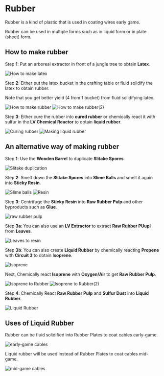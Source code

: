 # Rubber

Rubber is a kind of plastic that is used in coating wires early game.

Rubber can be used in multiple forms such as in liquid form or in plate (sheet) form.

## How to make rubber

Step **1**: Put an arboreal extractor in front of a jungle tree to obtain **Latex**.

![How to make latex](Images/obtaining_latex.png)

Step **2**: Either put the latex bucket in the crafting table or fluid solidify the latex to obtain rubber.

Note that you get better yield (4 from 1 bucket) from fluid solidifying latex.

![How to make rubber](Images/rubber_3.png)
![How to make rubber(2)](Images/fluid_solidifier_raw_rubber.png)

Step **3**: Either cure the rubber into **cured rubber** or chemically react it with sulfur in the **LV Chemical Reactor** to obtain **liquid rubber**.

![Curing rubber](Images/_create_kjs_8siwa1enrfybsexsgztxynx9.png)
![Making liquid rubber](Images/chemical_reactor_latex_rubber.png)

## An alternative way of making rubber

Step **1**: Use the **Wooden Barrel** to duplicate **Slitake Spores**.

![Slitake duplication](Images/large_barrel_slimeshroom_dupe.png)

Step **2**: Smelt down the **Slitake Spores** into **Slime Balls** and smelt it again into **Sticky Resin**.

![Slime balls](Images/kjs_slime_ball.png)
![Resin](Images/smelting_sticky_resin_from_slime.png)

Step **3**: Centrifuge the **Sticky Resin** into **Raw Rubber Pulp** and other byproducts such as **Glue**.

![raw rubber pulp](Images/centrifuge_sticky_resin_separation.png)

Step **3a**: You can also use an **LV Extractor** to extract **Raw Rubber PUupl** from **Leaves**.

![Leaves to resin](Images/extractor_raw_rubber_from_leaves.png)

Step **3b**: You can also create **Liquid Rubber** by chemically reacting **Propene** with **Circuit 3** to obtain **Isoprene**.

![Isoprene](Images/chemical_reactor_isoprene_from_methane.png)

Next, Chemically react **Isoprene** with **Oxygen/Air** to get **Raw Rubber Pulp**.

![Isoprene to Rubber](Images/chemical_reactor_raw_rubber_from_air.png)
![Isoprene to Rubber(2)](Images/chemical_reactor_raw_rubber_from_oxygen.png)

Step **4**: Chemically React **Raw Rubber Pulp** and **Sulfur Dust** into **Liquid Rubber**.

![Liquid Rubber](Images/chemical_reactor_rubber.png)

## Uses of Liquid Rubber

Rubber can be fluid solidified into Rubber Plates to coat cables early-game.

![early-game cables](Images/shapeless_tin_cable_1.png)

Liquid rubber will be used instead of Rubber Plates to coat cables mid-game.

![mid-game cables](Images/assembler_cover_silver_wire_gt_single_rubber.png)



